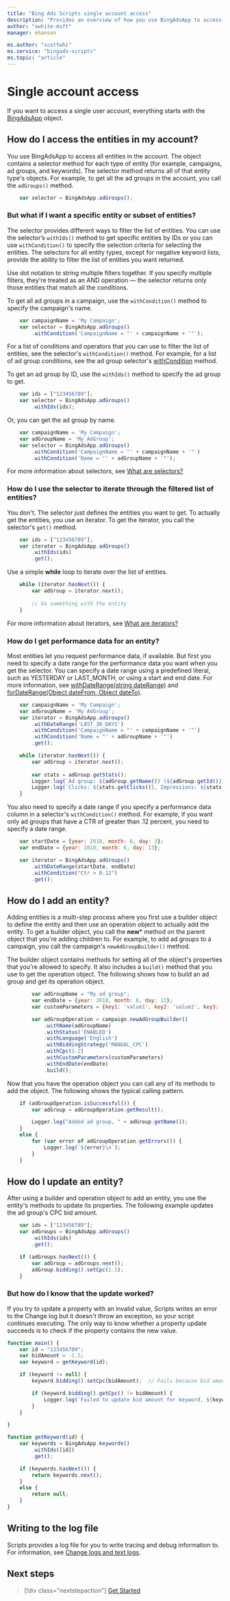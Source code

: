 ```yaml
---
title: "Bing Ads Scripts single account access"
description: "Provides an overview of how you use BingAdsApp to access a single account's entities."
author: "swhite-msft"
manager: ehansen

ms.author: "scottwhi"
ms.service: "bingads-scripts"
ms.topic: "article"
---
```


# Single account access

If you want to access a single user account, everything starts with the [BingAdsApp](../reference/BingAdsApp.md) object.  

## How do I access the entities in my account?

You use BingAdsApp to access all entities in the account. The object contains a selector method for each type of entity (for example, campaigns, ad groups, and keywords). The selector method returns all of that entity type's objects. For example, to get all the ad groups in the account, you call the `adGroups()` method.

```javascript
    var selector = BingAdsApp.adGroups();
```

### But what if I want a specific entity or subset of entities?

The selector provides different ways to filter the list of entities. You can use the selector’s `withIds()` method to get specific entities by IDs or you can use `withCondition()` to specify the selection criteria for selecting the entities. The selectors for all entity types, except for negative keyword lists, provide the ability to filter the list of entities you want returned.

Use dot notation to string multiple filters together. If you specify multiple filters, they're treated as an AND operation &mdash; the selector returns only those entities that match all the conditions. 

To get all ad groups in a campaign, use the `withCondition()` method to specify the campaign's name.

```javascript
    var campaignName = 'My Campaign';
    var selector = BingAdsApp.adGroups()
        .withCondition('CampaignName = "' + campaignName + '"');
```

For a list of conditions and operators that you can use to filter the list of entities, see the selector's `withCondition()` method. For example, for a list of ad group conditions, see the ad group selector's [withCondition](../reference/AdGroupSelector.md#withcondition~string-condition~) method.

To get an ad group by ID, use the `withIds()` method to specify the ad group to get.

```javascript
    var ids = ["123456789"];
    var selector = BingAdsApp.adGroups()
        .withIds(ids);
```

Or, you can get the ad group by name.

```javascript
    var campaignName = 'My Campaign';
    var adGroupName = 'My AdGroup';
    var selector = BingAdsApp.adGroups()
        .withCondition('CampaignName = "' + campaignName + '"')
        .withCondition('Name = "' + adGroupName + '"');
```

For more information about selectors, see [What are selectors?](../concepts/selectors.md)


### How do I use the selector to iterate through the filtered list of entities?

You don't. The selector just defines the entities you want to get. To actually get the entities, you use an iterator. To get the iterator, you call the selector's `get()` method.

```javascript
    var ids = ["123456789"];
    var iterator = BingAdsApp.adGroups()
        .withIds(ids)
        .get();
```

Use a simple **while** loop to iterate over the list of entities.

```javascript
    while (iterator.hasNext()) {
        var adGroup = iterator.next();
        
        // Do something with the entity
    }
```

For more information about iterators, see [What are iterators?](../concepts/iterators.md)


### How do I get performance data for an entity?

Most entities let you request performance data, if available. But first you need to specify a date range for the performance data you want when you get the selector. You can specify a date range using a predefined literal, such as YESTERDAY or LAST_MONTH, or using a start and end date. For more information, see [withDateRange(string dateRange)](../reference/AdGroupSelector.md#fordaterange~string-daterange~) and [forDateRange(Object dateFrom, Object dateTo)](../reference/AdGroupSelector.md#fordaterange~object-datefrom_-object-dateto~).

```javascript
    var campaignName = 'My Campaign';
    var adGroupName = 'My AdGroup';
    var iterator = BingAdsApp.adGroups()
        .withDateRange('LAST_30_DAYS')
        .withCondition('CampaignName = "' + campaignName + '"')
        .withCondition('Name = "' + adGroupName + '"')
        .get();

    while (iterator.hasNext()) {
        var adGroup = iterator.next();
        
        var stats = adGroup.getStats();
        Logger.log(`Ad group: ${adGroup.getName()} (${adGroup.getId()})`);
        Logger.log(`Clicks: ${stats.getClicks()}, Impressions: ${stats.getImpressions()}\n`);
    }
```


You also need to specify a date range if you specify a performance data column in a selector's `withCondition()` method. For example, if you want only ad groups that have a CTR of greater than .12 percent, you need to specify a date range.

```javascript
    var startDate = {year: 2018, month: 6, day: 3};
    var endDate = {year: 2018, month: 6, day: 13};

    var iterator = BingAdsApp.adGroups()
        .withDateRange(startDate, endDate)
        .withCondition("Ctr > 0.12")
        .get();
```


## How do I add an entity?

Adding entities is a multi-step process where you first use a builder object to define the entity and then use an operation object to actually add the entity. To get a builder object, you call the **new*** method on the parent object that you're adding children to. For example, to add ad groups to a campaign, you call the campaign's `newAdGroupBuilder()` method.

The builder object contains methods for setting all of the object's properties that you're allowed to specify. It also includes a `build()` method that you use to get the operation object. The following shows how to build an ad group and get its operation object.

```javascript
        var adGroupName = "My ad group";
        var endDate = {year: 2018, month: 6, day: 13};
        var customParameters = {key1: 'value1', key2: 'value2', key3: 'value3'};

        var adGroupOperation = campaign.newAdGroupBuilder()
            .withName(adGroupName)
            .withStatus('ENABLED')
            .withLanguage('English')
            .withBiddingStrategy('MANUAL_CPC')
            .withCpc(1.2)
            .withCustomParameters(customParameters)
            .withEndDate(endDate)
            .build();
```

Now that you have the operation object you can call any of its methods to add the object. The following shows the typical calling pattern.

```javascript
    if (adGroupOperation.isSuccessful()) {
        var adGroup = adGroupOperation.getResult();

        Logger.log("Added ad group, " + adGroup.getName());
    }
    else {
        for (var error of adGroupOperation.getErrors()) {
            Logger.log(`${error}\n`);
        }
    }
```

## How do I update an entity?

After using a builder and operation object to add an entity, you use the entity's methods to update its properties. The following example updates the ad group's CPC bid amount.

```javascript
    var ids = ["123456789"];
    var adGroups = BingAdsApp.adGroups()
        .withIds(ids)
        .get();

    if (adGroups.hasNext()) {
        var adGroup = adGroups.next();
        adGroup.bidding().setCpc(1.5);
    }
```

### But how do I know that the update worked?

If you try to update a property with an invalid value, Scripts writes an error to the Change log but it doesn't throw an exception, so your script continues executing. The only way to know whether a property update succeeds is to check if the property contains the new value.

```javascript
function main() {
    var id = "123456789";
    var bidAmount = -1.5;  
    var keyword = getKeyword(id); 

    if (keyword != null) {
        keyword.bidding().setCpc(bidAmount);  // Fails because bid amount is not valid

        if (keyword.bidding().getCpc() != bidAmount) {
            Logger.log(`Failed to update bid amount for keyword, ${keyword.getText()} (${keyword.getId()})`);
        }
    }

}

function getKeyword(id) {
    var keywords = BingAdsApp.keywords()
        .withIds([id])
        .get();

    if (keywords.hasNext()) {
        return keywords.next();
    }
    else {
        return null;
    }    
}
```

## Writing to the log file

Scripts provides a log file for you to write tracing and debug information to. For information, see [Change logs and text logs](../concepts/change-and-text-logs.md).


## Next steps

> [!div  class="nextstepaction"]
> [Get Started](../get-started.md)
